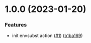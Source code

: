 # 1.0.0 (2023-01-20)


### Features

* init envsubst action ([#1](https://github.com/fhgbaguidi/envsubst-action/issues/1)) ([b1ba169](https://github.com/fhgbaguidi/envsubst-action/commit/b1ba169ecc593e33cd1c98dcadf7b2938ee3e367))
